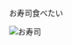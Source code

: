 お寿司食べたい

<img src="![image](https://github.com/user-attachments/assets/d6ae9805-1af1-4096-a356-880200de99b6)" alt="お寿司" />
